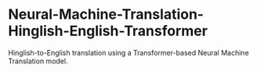 # Neural-Machine-Translation-Hinglish-English-Transformer
Hinglish-to-English translation using a Transformer-based Neural Machine Translation model.
